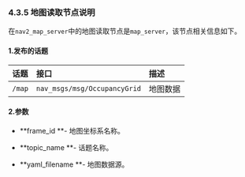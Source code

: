 ### 4.3.5 地图读取节点说明

在`nav2_map_server`中的地图读取节点是`map_server`，该节点相关信息如下。

#### 1.发布的话题

| 话题 | 接口 | 描述 |
| :--- | :--- | :--- |
| `/map` | `nav_msgs/msg/OccupancyGrid` | 地图数据 |

#### 2.参数

* **frame\_id **- 地图坐标系名称。

* **topic\_name **- 话题名称。

* **yaml\_filename **- 地图数据源。



